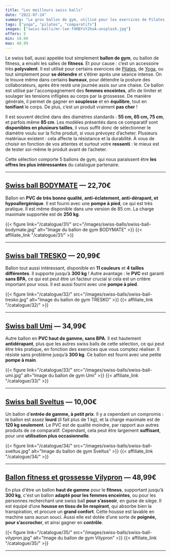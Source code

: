 ```yaml
---
title: "Les meilleurs swiss balls"
date: "2022-07-24"
summary: "Le gros ballon de gym, utilisé pour les exercices de Pilates, de Yoga, ou tout simplement pour s'asseoir au bureau !"
tags: ["yoga", "pilates", "comparatifs"]
images: ["swiss-balls/mr-lee-f4RBYsY2hxA-unsplash.jpg"]
offers: 5
min: 10.00
max: 48.99
---
```

Le swiss ball, aussi appelée tout simplement **ballon de gym**, ou ballon de fitness, a envahi les
salles de **fitness**. Et pour cause : c’est un accessoire très **polyvalent**. Il est utilisé pour
certains exercices de [Pilates](/tags/pilates/), de [Yoga](/post/tapis-yoga/), ou tout simplement
pour **se détendre** et s’étirer après une séance intense. On le trouve même dans certains **bureaux**,
pour détendre la posture des collaborateurs, après être resté une journée assis sur une chaise.
Ce ballon est utilisé par l'accompagnement des **femmes enceintes**, afin de limiter et soulager
les tensions infligées au corps par la grossesse. De manière générale, il permet de gagner en
**souplesse** et en **équilibre**, tout en **tonifiant** le corps. De plus, c’est un produit vraiment **pas cher** !

Il est souvent décliné dans des diamètres standards : **55 cm, 65 cm, 75 cm**, et parfois même **85 cm**.
Les modèles présentés dans ce comparatif sont **disponibles en plusieurs tailles**, il vous suffit donc de sélectionner le diamètre voulu sur la fiche produit, si vous prévoyez d’acheter.
Plusieurs matériaux existent : cela affecte la résistance et la durabilité.
À vous de choisir en fonction de vos attentes et surtout votre **ressenti** : le mieux est de tester soi-même le produit avant de l’acheter.

Cette sélection comporte 5 ballons de gym, qui nous paraissent être **les offres les plus intéressantes** du catalogue partenaire.

---
## [Swiss ball BODYMATE](/catalogue/31/) — 22,70€

Ballon en **PVC de très bonne qualité, anti-éclatement, anti-dérapant, et hypoallergénique**. Il est fourni avec une **pompe à pied**, ce qui est très pratique. Il est même disponible dans une version de 85 cm. La charge maximale supportée est de **250 kg**.

{{< figure link="/catalogue/31/" src="/images/swiss-balls/swiss-ball-bodymate.jpg" alt="Image du ballon de gym BODYMATE" >}}
{{< affiliate_link "/catalogue/31/" >}}

---
## [Swiss ball TRESKO](/catalogue/32/) — 20,99€

Ballon tout aussi intéressant, disponible en **11 couleurs** et **4 tailles différentes**. Il supporte jusqu’à **300 kg** ! Autre avantage : le **PVC** est garanti **sans BPA**, ce qui est peut être un facteur crucial si cela est un critère important pour vous. Il est aussi fourni avec une **pompe à pied**.

{{< figure link="/catalogue/32/" src="/images/swiss-balls/swiss-ball-tresko.jpg" alt="Image du ballon de gym TRESKO" >}}
{{< affiliate_link "/catalogue/32/" >}}

---
## [Swiss ball Umi](/catalogue/33/) — 34,99€

Autre ballon en **PVC haut de gamme, sans BPA**. Il est hautement **antidérapant**, plus que les autres swiss balls de cette sélection, ce qui peut être très pratique, en fonction des exercices que vous comptez réaliser. Il résiste sans problème jusqu’à **300 kg**. Ce ballon est fourni avec une petite **pompe à main**.

{{< figure link="/catalogue/33/" src="/images/swiss-balls/swiss-ball-umi.jpg" alt="Image du ballon de gym Umi" >}}
{{< affiliate_link "/catalogue/33/" >}}

---
## [Swiss ball Sveltus](/catalogue/34/) — 10,00€

Un ballon d’**entrée de gamme, à petit prix**. Il y a cependant un compromis : le ballon est assez **lourd** (il fait plus de 1 kg), et la charge maximale est de **120 kg seulement**. Le PVC est de qualité moindre, par rapport aux autres produits de ce comparatif. Cependant, cela peut être largement **suffisant**, pour une **utilisation plus occasionnelle**.

{{< figure link="/catalogue/34/" src="/images/swiss-balls/swiss-ball-sveltus.jpg" alt="Image du ballon de gym Sveltus" >}}
{{< affiliate_link "/catalogue/34/" >}}

---
## [Ballon fitness et grossesse Vilypron](/catalogue/35/) — 48,99€

En plus d'être un ballon **haut de gamme** pour le **fitness**, supportant jusqu’à **300 kg**, c'est un ballon **adapté pour les femmes enceintes**, ou pour les personnes recherchant une swiss ball **pour s’asseoir**, en guise de siège. Il est équipé d’une **housse en tissu de lin respirant**, qui absorbe bien la transpiration, et procure un **grand confort**. Cette housse est lavable en machine sans aucun souci. Aussi elle est dotée d’une sorte de **poignée, pour s’accrocher**, et ainsi gagner en **contrôle**.

{{< figure link="/catalogue/35/" src="/images/swiss-balls/swiss-ball-vilypron.jpg" alt="Image du ballon de gym Vilypron" >}}
{{< affiliate_link "/catalogue/35/" >}}

---
